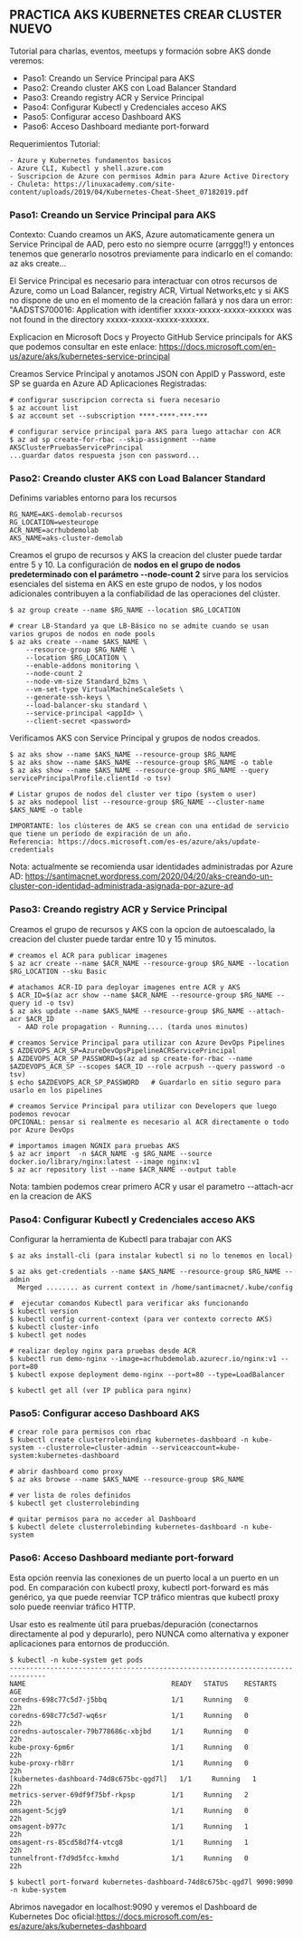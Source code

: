 **PRACTICA AKS KUBERNETES CREAR CLUSTER NUEVO**
------------------------------------------------------------------

Tutorial para charlas, eventos, meetups y formación sobre AKS donde veremos:

   - Paso1: Creando un Service Principal para AKS
   - Paso2: Creando cluster AKS con Load Balancer Standard
   - Paso3: Creando registry ACR y Service Principal
   - Paso4: Configurar Kubectl y Credenciales acceso AKS
   - Paso5: Configurar acceso Dashboard AKS
   - Paso6: Acceso Dashboard mediante port-forward

Requerimientos Tutorial:

    - Azure y Kubernetes fundamentos basicos
    - Azure CLI, Kubectl y shell.azure.com
    - Suscripcion de Azure con permisos Admin para Azure Active Directory
    - Chuleta: https://linuxacademy.com/site-content/uploads/2019/04/Kubernetes-Cheat-Sheet_07182019.pdf

### Paso1: Creando un Service Principal para AKS

Contexto: Cuando creamos un AKS, Azure automaticamente genera un Service Principal de AAD, pero esto no siempre ocurre (arrggg!!) y entonces tenemos que generarlo nosotros previamente para indicarlo en el comando: az aks create... 

El Service Principal es necesario para interactuar con otros recursos de Azure, como un Load Balancer, registry ACR, Virtual Networks,etc y si AKS no dispone de uno en el momento de la creación fallará y nos dara un error: "AADSTS700016: Application with identifier xxxxx-xxxxx-xxxxx-xxxxxx was not found in the directory xxxxx-xxxxx-xxxxx-xxxxxx.

Explicacion en Microsoft Docs y Proyecto GitHub Service principals for AKS que podemos consultar en este enlace: 
https://docs.microsoft.com/en-us/azure/aks/kubernetes-service-principal

Creamos Service Principal y anotamos JSON con AppID y Password, este SP se guarda en Azure AD Aplicaciones Registradas:
```
# configurar suscripcion correcta si fuera necesario
$ az account list
$ az account set --subscription ****-****-***-***

# configurar service principal para AKS para luego attachar con ACR
$ az ad sp create-for-rbac --skip-assignment --name AKSClusterPruebasServicePrincipal
...guardar datos respuesta json con password...
```

### Paso2: Creando cluster AKS con Load Balancer Standard

Definims variables entorno para los recursos
```
RG_NAME=AKS-demolab-recursos
RG_LOCATION=westeurope
ACR_NAME=acrhubdemolab
AKS_NAME=aks-cluster-demolab
```

Creamos el grupo de recursos y AKS la creacion del cluster puede tardar entre 5 y 10.
La configuración de **nodos en el grupo de nodos predeterminado con el parámetro --node-count 2** sirve para los servicios esenciales del sistema en AKS en este grupo de nodos, y los nodos adicionales contribuyen a la confiabilidad de las operaciones del clúster.
```
$ az group create --name $RG_NAME --location $RG_LOCATION

# crear LB-Standard ya que LB-Básico no se admite cuando se usan varios grupos de nodos en node pools
$ az aks create --name $AKS_NAME \
    --resource-group $RG_NAME \
    --location $RG_LOCATION \
    --enable-addons monitoring \
    --node-count 2
    --node-vm-size Standard_b2ms \
    --vm-set-type VirtualMachineScaleSets \
    --generate-ssh-keys \
    --load-balancer-sku standard \
    --service-principal <appId> \
    --client-secret <password>
```    
    
Verificamos AKS con Service Principal y grupos de nodos creados.
```
$ az aks show --name $AKS_NAME --resource-group $RG_NAME 
$ az aks show --name $AKS_NAME --resource-group $RG_NAME -o table    
$ az aks show --name $AKS_NAME --resource-group $RG_NAME --query servicePrincipalProfile.clientId -o tsv)

# Listar grupos de nodos del cluster ver tipo (system o user)
$ az aks nodepool list --resource-group $RG_NAME --cluster-name $AKS_NAME -o table

IMPORTANTE: los clústeres de AKS se crean con una entidad de servicio que tiene un período de expiración de un año.
Referencia: https://docs.microsoft.com/es-es/azure/aks/update-credentials
```

Nota: actualmente se recomienda usar identidades administradas por Azure AD:
https://santimacnet.wordpress.com/2020/04/20/aks-creando-un-cluster-con-identidad-administrada-asignada-por-azure-ad


### Paso3: Creando registry ACR y Service Principal

Creamos el grupo de recursos y AKS con la opcion de autoescalado, la creacion del cluster puede tardar entre 10 y 15 minutos.
```
# creamos el ACR para publicar imagenes
$ az acr create --name $ACR_NAME --resource-group $RG_NAME --location $RG_LOCATION --sku Basic

# atachamos ACR-ID para deployar imagenes entre ACR y AKS
$ ACR_ID=$(az acr show --name $ACR_NAME --resource-group $RG_NAME --query id -o tsv)
$ az aks update --name $AKS_NAME --resource-group $RG_NAME --attach-acr $ACR_ID
  - AAD role propagation - Running.... (tarda unos minutos)
  
# creamos Service Principal para utilizar con Azure DevOps Pipelines
$ AZDEVOPS_ACR_SP=AzureDevOpsPipelineACRServicePrincipal
$ AZDEVOPS_ACR_SP_PASSWORD=$(az ad sp create-for-rbac --name $AZDEVOPS_ACR_SP --scopes $ACR_ID --role acrpush --query password -o tsv)
$ echo $AZDEVOPS_ACR_SP_PASSWORD   # Guardarlo en sitio seguro para usarlo en los pipelines

# creamos Service Principal para utilizar con Developers que luego podemos revocar
OPCIONAL: pensar si realmente es necesario al ACR directamente o todo por Azure DevOps
    
# importamos imagen NGNIX para pruebas AKS
$ az acr import  -n $ACR_NAME -g $RG_NAME --source docker.io/library/nginx:latest --image nginx:v1
$ az acr repository list --name $ACR_NAME --output table
```

Nota: tambien podemos crear primero ACR y usar el parametro --attach-acr en la creacion de AKS

### Paso4: Configurar Kubectl y Credenciales acceso AKS

Configurar la herramienta de Kubectl para trabajar con AKS
```
$ az aks install-cli (para instalar kubectl si no lo tenemos en local)

$ az aks get-credentials --name $AKS_NAME --resource-group $RG_NAME --admin
  Merged ........ as current context in /home/santimacnet/.kube/config

#  ejecutar comandos Kubectl para verificar aks funcionando
$ kubectl version
$ kubectl config current-context (para ver contexto correcto AKS)
$ kubectl cluster-info
$ kubectl get nodes

# realizar deploy nginx para pruebas desde ACR
$ kubectl run demo-nginx --image=acrhubdemolab.azurecr.io/nginx:v1 --port=80
$ kubectl expose deployment demo-nginx --port=80 --type=LoadBalancer

$ kubectl get all (ver IP publica para nginx)
```

### Paso5: Configurar acceso Dashboard AKS

```
# crear role para permisos con rbac
$ kubectl create clusterrolebinding kubernetes-dashboard -n kube-system --clusterrole=cluster-admin --serviceaccount=kube-system:kubernetes-dashboard

# abrir dashboard como proxy
$ az aks browse --name $AKS_NAME --resource-group $RG_NAME

# ver lista de roles definidos
$ kubectl get clusterrolebinding 

# quitar permisos para no acceder al Dashboard
$ kubectl delete clusterrolebinding kubernetes-dashboard -n kube-system
```

### Paso6: Acceso Dashboard mediante port-forward

Esta opción reenvía las conexiones de un puerto local a un puerto en un pod. En comparación con kubectl proxy, kubectl port-forward es más genérico, ya que puede reenviar TCP tráfico mientras que kubectl proxy solo puede reenviar tráfico HTTP.

Usar esto es realmente útil para pruebas/depuración (conectarnos directamente al pod y depurarlo), pero NUNCA como alternativa y exponer aplicaciones para entornos de producción.

```
$ kubectl -n kube-system get pods
-------------------------------------------------------------------------------
NAME                                    READY   STATUS    RESTARTS   AGE
coredns-698c77c5d7-j5bbq                1/1     Running   0          22h
coredns-698c77c5d7-wq6sr                1/1     Running   0          22h
coredns-autoscaler-79b778686c-xbjbd     1/1     Running   0          22h
kube-proxy-6pm6r                        1/1     Running   0          22h
kube-proxy-rh8rr                        1/1     Running   0          22h
[kubernetes-dashboard-74d8c675bc-qgd7l]   1/1     Running   1          22h
metrics-server-69df9f75bf-rkpsp         1/1     Running   2          22h
omsagent-5cjg9                          1/1     Running   0          22h
omsagent-b977c                          1/1     Running   1          22h
omsagent-rs-85cd58d7f4-vtcg8            1/1     Running   1          22h
tunnelfront-f7d9d5fcc-kmxhd             1/1     Running   0          22h

$ kubectl port-forward kubernetes-dashboard-74d8c675bc-qgd7l 9090:9090 -n kube-system
```
Abrimos navegador en localhost:9090 y veremos el Dashboard de Kubernetes
Doc oficial:https://docs.microsoft.com/es-es/azure/aks/kubernetes-dashboard


